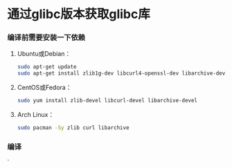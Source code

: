 #   通过glibc版本获取glibc库

### 编译前需要安装一下依赖

1.  Ubuntu或Debian：
    ```sh
    sudo apt-get update
    sudo apt-get install zlib1g-dev libcurl4-openssl-dev libarchive-dev
    ```
2.  CentOS或Fedora：
    ```sh
    sudo yum install zlib-devel libcurl-devel libarchive-devel
    ```
3.  Arch Linux：
    ```sh
    sudo pacman -Sy zlib curl libarchive
    ```

### 编译
`
